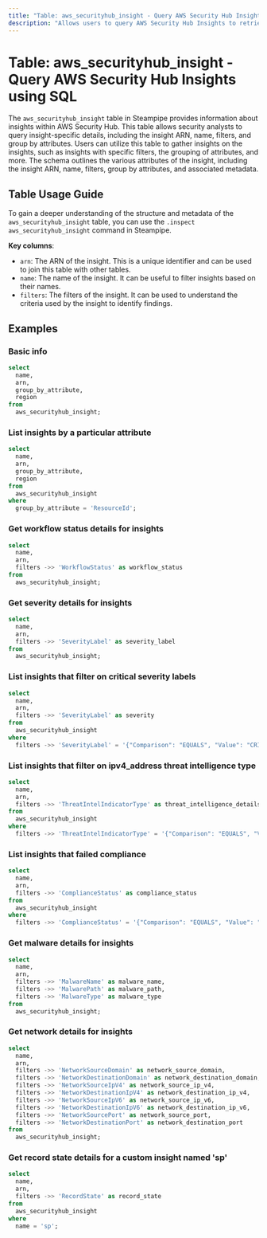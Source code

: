 ```yaml
---
title: "Table: aws_securityhub_insight - Query AWS Security Hub Insights using SQL"
description: "Allows users to query AWS Security Hub Insights to retrieve information about the insights in AWS Security Hub. This includes details such as insight ARN, name, filters, group by attributes, and more."
---
```


# Table: aws_securityhub_insight - Query AWS Security Hub Insights using SQL

The `aws_securityhub_insight` table in Steampipe provides information about insights within AWS Security Hub. This table allows security analysts to query insight-specific details, including the insight ARN, name, filters, and group by attributes. Users can utilize this table to gather insights on the insights, such as insights with specific filters, the grouping of attributes, and more. The schema outlines the various attributes of the insight, including the insight ARN, name, filters, group by attributes, and associated metadata.

## Table Usage Guide

To gain a deeper understanding of the structure and metadata of the `aws_securityhub_insight` table, you can use the `.inspect aws_securityhub_insight` command in Steampipe.

**Key columns**:

- `arn`: The ARN of the insight. This is a unique identifier and can be used to join this table with other tables.
- `name`: The name of the insight. It can be useful to filter insights based on their names.
- `filters`: The filters of the insight. It can be used to understand the criteria used by the insight to identify findings.

## Examples

### Basic info

```sql
select
  name,
  arn,
  group_by_attribute,
  region
from
  aws_securityhub_insight;
```

### List insights by a particular attribute

```sql
select
  name,
  arn,
  group_by_attribute,
  region
from
  aws_securityhub_insight
where
  group_by_attribute = 'ResourceId';
```

### Get workflow status details for insights

```sql
select
  name,
  arn,
  filters ->> 'WorkflowStatus' as workflow_status
from
  aws_securityhub_insight;
```

### Get severity details for insights

```sql
select
  name,
  arn,
  filters ->> 'SeverityLabel' as severity_label
from
  aws_securityhub_insight;
```

### List insights that filter on critical severity labels 

```sql
select
  name,
  arn,
  filters ->> 'SeverityLabel' as severity
from
  aws_securityhub_insight
where
  filters ->> 'SeverityLabel' = '{"Comparison": "EQUALS", "Value": "CRITICAL"}'
```

### List insights that filter on ipv4_address threat intelligence type

```sql
select
  name,
  arn,
  filters ->> 'ThreatIntelIndicatorType' as threat_intelligence_details
from
  aws_securityhub_insight
where
  filters ->> 'ThreatIntelIndicatorType' = '{"Comparison": "EQUALS", "Value": "IPV4_ADDRESS"}'
```

### List insights that failed compliance

```sql
select
  name,
  arn,
  filters ->> 'ComplianceStatus' as compliance_status
from
  aws_securityhub_insight
where
  filters ->> 'ComplianceStatus' = '{"Comparison": "EQUALS", "Value": "FAILED"}'
```

### Get malware details for insights

```sql
select
  name,
  arn,
  filters ->> 'MalwareName' as malware_name,
  filters ->> 'MalwarePath' as malware_path,
  filters ->> 'MalwareType' as malware_type
from
  aws_securityhub_insight;
```

### Get network details for insights

```sql
select
  name,
  arn,
  filters ->> 'NetworkSourceDomain' as network_source_domain,
  filters ->> 'NetworkDestinationDomain' as network_destination_domain,
  filters ->> 'NetworkSourceIpV4' as network_source_ip_v4,
  filters ->> 'NetworkDestinationIpV4' as network_destination_ip_v4,
  filters ->> 'NetworkSourceIpV6' as network_source_ip_v6,
  filters ->> 'NetworkDestinationIpV6' as network_destination_ip_v6,
  filters ->> 'NetworkSourcePort' as network_source_port,
  filters ->> 'NetworkDestinationPort' as network_destination_port
from
  aws_securityhub_insight;
```

### Get record state details for a custom insight named 'sp'

```sql
select
  name,
  arn,
  filters ->> 'RecordState' as record_state
from
  aws_securityhub_insight
where
  name = 'sp';
```